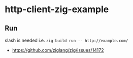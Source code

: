 # http-client-zig-example

## Run

slash is needed i.e. `zig build run -- http://example.com/`

- https://github.com/ziglang/zig/issues/14172
